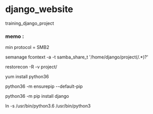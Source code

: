 # django_website
training_django_project


### memo : 
min protocol = SMB2

semanage fcontext -a -t samba_share_t '/home/django/project(/.*)?'

restorecon -R -v project/

yum install python36

python36 -m ensurepip --default-pip

python36 -m pip install django

ln -s /usr/bin/python3.6 /usr/bin/python3
